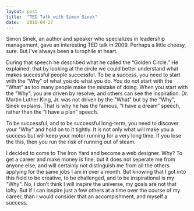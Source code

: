```yaml
---
layout: post
title:  "TED Talk with Simon Sinek"
date:   2016-04-27 
---
```


Simon Sinek, an author and speaker who specializes in leadership management, gave an interesting TED talk in 2009. Perhaps a little cheesy, sure. But I've always been a turophile at heart.

During that speech he described what he called the “Golden Circle.” He explained, that by looking at the circle we could better understand what makes successful people successful. To be a success, you need to start with the “Why” of what you do what you do. You do not start with the “What” as too many people make the mistake of doing. When you start with the "Why", you are driven by resolve, and others can see the inspiration. Dr. Martin Luther King, Jr. was not driven by the "What" but by the "Why", Sinek explains. That is why he has the famous, “I have a dream” speech, rather than the “I have a plan” speech.

To be successful, and to be successful long-term, you need to discover your "Why" and hold on to it tightly. It is not only what will make you a success but will keep your motor running for a very long time. If you lose the this, then you run the risk of running out of steam.

I decided to come to The Iron Yard and become a web designer. Why? To get a career and make money is fine, but it does not seperate me from anyone else, and will certainly not distinguish me from all the others applying for the same jobs I am in over a month. But knowing that I got into this field to be creative, to be challenged, and to be inspirational is my "Why". No, I don’t think I will inspire the universe, my goals are not that lofty. But if I can inspire just a few others at a time over the course of my career, than I would consider that an accompishment, and myself a success.